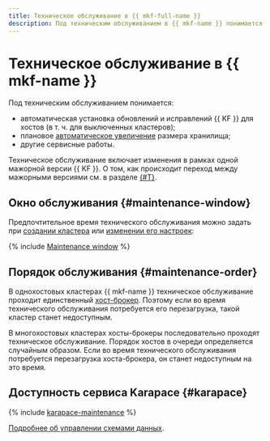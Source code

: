 ```yaml
---
title: Техническое обслуживание в {{ mkf-full-name }}
description: Под техническим обслуживанием в {{ mkf-name }} понимается автоматическая установка обновлений и исправлений СУБД для хостов (в т. ч. для выключенных кластеров), изменение класса хостов и размера хранилища и другие сервисные работы.
---
```


# Техническое обслуживание в {{ mkf-name }}

Под техническим обслуживанием понимается:

* автоматическая установка обновлений и исправлений {{ KF }} для хостов (в т. ч. для выключенных кластеров);
* плановое [автоматическое увеличение](./storage.md#auto-rescale) размера хранилища;
* другие сервисные работы.

Техническое обслуживание включает изменения в рамках одной мажорной версии {{ KF }}. О том, как происходит переход между мажорными версиями см. в разделе [{#T}](../operations/cluster-version-update.md).

## Окно обслуживания {#maintenance-window}

Предпочтительное время технического обслуживания можно задать при [создании кластера](../operations/cluster-create.md) или [изменении его настроек](../operations/cluster-update.md):

{% include [Maintenance window](../../_includes/mdb/maintenance-window.md) %}

## Порядок обслуживания {#maintenance-order}

В однохостовых кластерах {{ mkf-name }} техническое обслуживание проходит единственный [хост-брокер](brokers.md). Поэтому если во время технического обслуживания потребуется его перезагрузка, такой кластер станет недоступным.

В многохостовых кластерах хосты-брокеры последовательно проходят техническое обслуживание. Порядок хостов в очереди определяется случайным образом. Если во время технического обслуживания потребуется перезагрузка хоста-брокера, он станет недоступным на это время.

## Доступность сервиса Karapace {#karapace}

{% include [karapace-maintenance](../../_includes/mdb/mkf/karapace-maintenance.md) %}

[Подробнее об управлении схемами данных](managed-schema-registry.md).